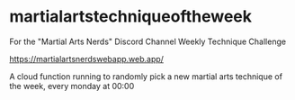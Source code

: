 # martialartstechniqueoftheweek
For the "Martial Arts Nerds" Discord Channel Weekly Technique Challenge

https://martialartsnerdswebapp.web.app/

A cloud function running to randomly pick a new martial arts technique of the week, every monday at 00:00
